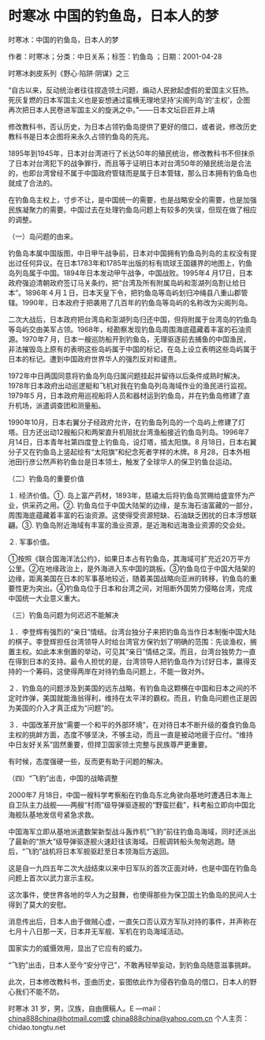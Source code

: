 # 时寒冰  中国的钓鱼岛，日本人的梦  
  
时寒冰：中国的钓鱼岛，日本人的梦  
作者：时寒冰；分类：中日关系；标签：钓鱼岛 ；日期：2001-04-28  
时寒冰剥皮系列《野心·陷阱·阴谋》之三  
“自古以来，反动统治者往往捏造领土问题，煽动人民掀起虚假的爱国主义狂热。死灰复燃的日本军国主义也是妄想通过蛮横无理地坚持‘尖阁列岛’的‘主权’，企图再次把日本人民卷进军国主义的旋涡之中。”——日本文坛巨匠井上靖  
修改教科书，否认历史，为日本占领钓鱼岛提供了更好的借口，或者说，修改历史教科书是日本企图将来永久占领钓鱼岛的先兆。  
1895年到1945年，日本对台湾进行了长达50年的殖民统治，修改教科书不但抹杀了日本对台湾犯下的战争罪行，而且等于证明日本对台湾50年的殖民统治是合法的，也即台湾曾经不属于中国政府管辖而是属于日本管辖，那么日本拥有钓鱼岛也就成了合法的。  
在钓鱼岛主权上，寸步不让，是中国统一的需要，也是战略安全的需要，也是加强民族凝聚力的需要。中国过去在处理钓鱼岛问题上有较多的失误，但现在做了相应的调整。  
（一）岛问题的由来。  
钓鱼岛本属中国版图，中日甲午战争前，日本对中国拥有钓鱼岛列岛的主权没有提出过任何异议。在日本1783年和1785年出版的标有琉球王国疆界的地图上，钓鱼岛列岛属于中国。1894年日本发动甲午战争，中国战败。1995年4 月17日，日本政府强迫清朝政府签订马关条约，把“台湾及所有附属岛屿和澎湖列岛割让给日本”。1896年４月１日，日本天皇下令，把钓鱼岛等岛屿划归冲绳县八重山郡管辖。1990年，日本政府于把袭用了几百年的钓鱼岛等岛屿的名称改为尖阁列岛。  
二次大战后，日本政府把台湾岛和澎湖列岛归还中国，但将附属于台湾岛的钓鱼岛等岛屿交由美军占领。1968年，经勘察发现钓鱼岛周围海底蕴藏着丰富的石油资源。1970年7 月，日本一艘巡防船开到钓鱼岛，无理驱逐前去捕鱼的中国渔民，非法摧毁岛上原有的表明这些岛屿属于中国的标记，在岛上设立表明这些岛屿属于日本的标记。遭到中国政府世界华人的强烈反对和谴责。  
1972年中日两国同意将钓鱼岛列岛归属问题挂起并留待以后条件成熟时解决。1978年日本政府出动巡逻艇和飞机对我在钓鱼岛列岛海域作业的渔民进行监视。1979年5 月，日本政府用巡视船将人员和器材运到钓鱼岛，并在钓鱼岛修建了直升机场，派遣调查团和测量船。  
1990年10月，日本右翼分子经政府允许，在钓鱼岛列岛的一个岛屿上修建了灯塔。日方还出动12艘船只和两架直升机阻扰台湾渔船接近钓鱼岛列岛。1996年7 月14日，日本青年社第四度登上钓鱼岛，设灯塔，插太阳旗。8 月18日，日本右翼分子又在钓鱼岛上竖起绘有“太阳旗”和纪念死者字样的木牌。8 月28，日本外相池田行彦公然声称钓鱼台是日本领土，触发了全球华人的保卫钓鱼台运动。  
（二）钓鱼岛的重要价值  
１. 经济价值。①. 岛上富产药材，1893年，慈禧太后将钓鱼岛赏赐给盛宣怀为产业，供采药之用。②. 钓鱼岛位于中国大陆架的边缘，是东海石油富藏的一部分，周围海底蕴藏着丰富的石油资源。这使得受资源短缺、石油缺乏困扰的日本浮想联翩。③. 钓鱼岛附近海域有丰富的渔业资源，是近海和远海渔业资源的交会处。  
２. 军事价值。  
①按照《联合国海洋法公约》，如果日本占有钓鱼岛，其海域可扩充近20万平方公里。②在地缘政治上，是外海进入东中国的跳板。③钓鱼岛位于中国大陆架的边缘，距离美国在日本的军事基地较近，随着美国战略向亚洲的转移，钓鱼岛的重要性更为突出。④钓鱼岛位于日本和台湾之间，对阻断外国势力侵略台湾，完成中国统一大业意义重大。  
（三）钓鱼岛问题为何迟迟不能解决  
１．李登辉有强烈的“亲日”情结。台湾台独分子来把钓鱼岛当作日本制衡中国大陆的棋子。李登辉担任台湾领导人时给台湾官方保钓划了明确的范围：先谈渔权，搁置主权。如此本末倒置的举动，可见其“亲日”情结之深。而且，台湾台独势力一直在得到日本的支持。最令人担忧的是，台湾领导人把钓鱼岛作为讨好日本，赢得支持的一个筹码，这使得两岸在对待钓鱼岛问题上，不能一致对外。  
２．钓鱼岛的问题涉及到美国的远东战略，有钓鱼岛这颗横在中国和日本之间的不定时炸弹，美国就能渔翁得利，维持在太平洋的霸权。而且，钓鱼岛问题也正是因为美国的介入才真正成为“问题”的。  
３．中国改革开放“需要一个和平的外部环境”，在对待日本不断升级的蚕食钓鱼岛主权的挑衅方面，态度不够坚决，不够主动，而且一直是被动地疲于应付。“维持中日友好关系”固然重要，但捍卫国家领土完整与民族尊严更重要。  
有时候，态度强硬一些，反而更有助于问题的解决。  
（四）“飞豹”出击，中国的战略调整  
2000年7 月18日，中国一艘科学考察船在钓鱼岛东北角驶向基地时遭遇日本海上自卫队主力战舰——两艘“村雨”级导弹驱逐舰的“野蛮拦截”，科考船立即向中国北海舰队基地发信号紧急求救。  
中国海军立即从基地派遣数架新型战斗轰炸机“飞豹”前往钓鱼岛海域，同时还派出了最新的“旅大”级导弹驱逐舰火速赶往该海域。日舰调转船头匆匆逃跑。随后，“飞豹”战机将日本军舰驱赶至日本领海后方返回。  
这是自一九四五年二次大战结束以来中日军队的首次正面对峙，也是中国在钓鱼岛问题上首次以武力宣示主权。  
这次事件，使世界各地的华人为之鼓舞，也使得那些为保卫国土钓鱼岛的民间人士得到了莫大的安慰。  
消息传出后，日本人由于做贼心虚，一直矢口否认双方军队对持的事件，并声称在七月十八日那一天，日本并无军舰、军机在钓岛海域活动。  
国家实力的威慑效用，显出了它应有的威力。  
“飞豹”出击，日本人至今“安分守己”，不敢再轻举妄动，到钓鱼岛随意滋事挑衅。  
此次，日本修改教科书，歪曲历史，妄图依此作为侵吞钓鱼岛的借口，日本人的野心我们不能不防。  
时寒冰 31 岁，男，汉族，自由撰稿人。E —mail：china888china@hotmail.com或 china888china@yahoo.com.cn 个人主页：chidao.tongtu.net